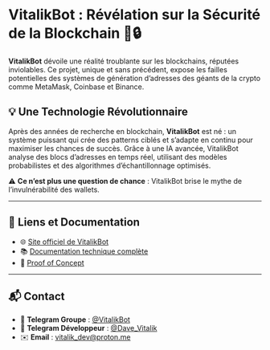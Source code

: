 # VitalikBot : Révélation sur la Sécurité de la Blockchain 🚀🔒

**VitalikBot** dévoile une réalité troublante sur les blockchains, réputées inviolables. Ce projet, unique et sans précédent, expose les failles potentielles des systèmes de génération d’adresses des géants de la crypto comme MetaMask, Coinbase et Binance.

## 💡 Une Technologie Révolutionnaire

Après des années de recherche en blockchain, **VitalikBot** est né : un système puissant qui crée des patterns ciblés et s’adapte en continu pour maximiser les chances de succès. Grâce à une IA avancée, VitalikBot analyse des blocs d’adresses en temps réel, utilisant des modèles probabilistes et des algorithmes d’échantillonnage optimisés.

⚠️ **Ce n’est plus une question de chance** : VitalikBot brise le mythe de l’invulnérabilité des wallets.

---

## 🔗 Liens et Documentation

- 🌐 [Site officiel de VitalikBot](#)
- 📚 [Documentation technique complète](#)
- 📝 [Proof of Concept](#)

---

## 📬 Contact

- 📱 **Telegram Groupe** : [@VitalikBot](#)
- 📱 **Telegram Développeur** : [@Dave_Vitalik](#)
- ✉️ **Email** : [vitalik_dev@proton.me](mailto:vitalik_dev@proton.me)
